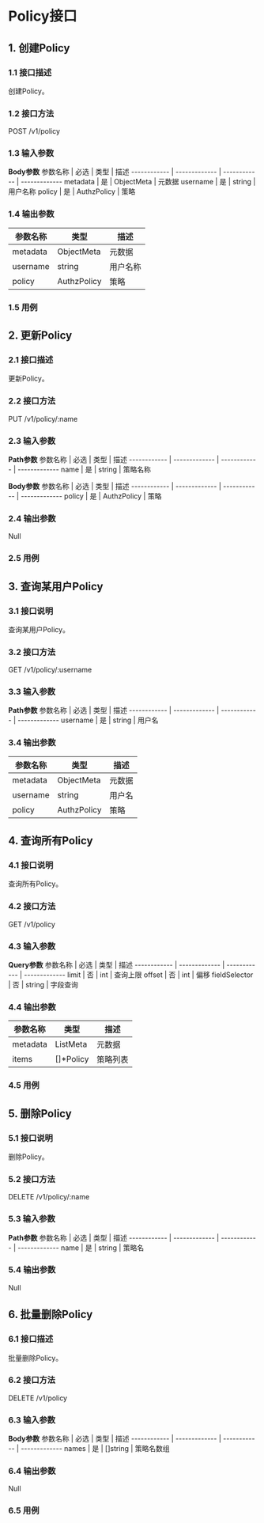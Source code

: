 # Policy接口
## 1. 创建Policy
### 1.1 接口描述
创建Policy。
### 1.2 接口方法
POST /v1/policy
### 1.3 输入参数
**Body参数**
参数名称 | 必选 | 类型 | 描述
------------ | ------------- | ------------ | -------------
metadata | 是 | ObjectMeta | 元数据
username | 是 | string | 用户名称
policy | 是 | AuthzPolicy | 策略
### 1.4 输出参数
参数名称 | 类型 | 描述
------------ | ------------- | ------------
metadata | ObjectMeta | 元数据
username | string | 用户名称
policy | AuthzPolicy | 策略
### 1.5 用例
## 2. 更新Policy
### 2.1 接口描述
更新Policy。
### 2.2 接口方法
PUT /v1/policy/:name
### 2.3 输入参数
**Path参数**
参数名称 | 必选 | 类型 | 描述
------------ | ------------- | ------------ | -------------
name | 是 | string | 策略名称

**Body参数**
参数名称 | 必选 | 类型 | 描述
------------ | ------------- | ------------ | -------------
policy | 是 | AuthzPolicy | 策略
### 2.4 输出参数
Null
### 2.5 用例
## 3. 查询某用户Policy
### 3.1 接口说明
查询某用户Policy。
### 3.2 接口方法
GET /v1/policy/:username
### 3.3 输入参数
**Path参数**
参数名称 | 必选 | 类型 | 描述
------------ | ------------- | ------------ | -------------
username | 是 | string | 用户名

### 3.4 输出参数
参数名称 | 类型 | 描述
------------ | ------------- | ------------
metadata | ObjectMeta | 元数据
username | string | 用户名
policy | AuthzPolicy | 策略
## 4. 查询所有Policy
### 4.1 接口说明
查询所有Policy。
### 4.2 接口方法
GET /v1/policy
### 4.3 输入参数
**Query参数**
参数名称 | 必选 | 类型 | 描述
------------ | ------------- | ------------ | -------------
limit | 否 | int | 查询上限
offset | 否 | int | 偏移
fieldSelector | 否 | string | 字段查询
### 4.4 输出参数
参数名称 | 类型 | 描述
------------ | ------------- | ------------
metadata | ListMeta | 元数据
items | []*Policy | 策略列表
### 4.5 用例
## 5. 删除Policy
### 5.1 接口说明
删除Policy。
### 5.2 接口方法
DELETE /v1/policy/:name
### 5.3 输入参数
**Path参数**
参数名称 | 必选 | 类型 | 描述
------------ | ------------- | ------------ | -------------
name | 是 | string | 策略名
### 5.4 输出参数
Null
## 6. 批量删除Policy
### 6.1 接口描述
批量删除Policy。
### 6.2 接口方法
DELETE /v1/policy
### 6.3 输入参数
**Body参数**
参数名称 | 必选 | 类型 | 描述
------------ | ------------- | ------------ | -------------
names | 是 | []string | 策略名数组
### 6.4 输出参数
Null
### 6.5 用例

